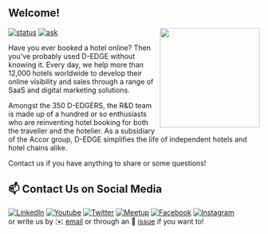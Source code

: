 ##  Welcome!

<img align='right' src='https://user-images.githubusercontent.com/5713670/87202985-820dcb80-c2b6-11ea-9f56-7ec461c497c3.gif' width='200"'>

[![status](https://img.shields.io/badge/status-hiring-brightgreen)](https://github.com/d-edge/joinus/)
[![ask](https://img.shields.io/badge/Ask%20us-anything-1abc9c.svg)](https://github.com/d-edge/joinus/issues/)

Have you ever booked a hotel online? Then you've probably used D-EDGE without knowing it. Every day, we help more than 12,000 hotels worldwide to develop their online visibility and sales through a range of SaaS and digital marketing solutions.

Amongst the 350 D-EDGERS, the R&D team is made up of a hundred or so enthusiasts who are reinventing hotel booking for both the traveller and the hotelier. As a subsidiary of the Accor group, D-EDGE simplifies the life of independent hotels and hotel chains alike.

Contact us if you have anything to share or some questions!

<!--
## 👋 Come to our next meetup

We've all experienced SCRUM, shifting from excitement to hatred and back.
Let's hear what [@torendil](https://github.com/torendil) have to share on this during his talk "SCRUM is NOT a project management tool"
Join [@torendil](https://github.com/torendil) on Tuesday, October 19 at 6:30 PM for our next [meetup](https://www.meetup.com/D-EDGE-tech) to discuss this vision of SCRUM.
-->

## 📫 Contact Us on Social Media

<!-- https://dev.to/envoy_/150-badges-for-github-pnk -->

[![LinkedIn](https://img.shields.io/badge/LinkedIn-0077B5?style=for-the-badge&logo=linkedin&logoColor=white)][lk]
[![Youtube](https://img.shields.io/badge/YouTube-FF0000?style=for-the-badge&logo=youtube&logoColor=white)][yt]
[![Twitter](https://img.shields.io/badge/Twitter-1DA1F2?style=for-the-badge&logo=twitter&logoColor=white)][tw]
[![Meetup](https://img.shields.io/badge/Meetup-FF1154?style=for-the-badge&logo=meetup&logoColor=white)][mt]
[![Facebook](https://img.shields.io/badge/Facebook-1877F2?style=for-the-badge&logo=facebook&logoColor=white)][fb]
[![Instagram](https://img.shields.io/badge/Instagram-E4405F?style=for-the-badge&logo=instagram&logoColor=white)][ig]  
or write us by ✉️ [email](mailto:softwarecraft@d-edge.com) or through an 💬 [issue](https://github.com/d-edge/joinus/issues/) if you want to!


[fb]: https://www.facebook.com/D.EDGE.Hospitality.Solutions/
[tw]: https://twitter.com/D_EDGE_Hosp
[yt]: https://www.youtube.com/channel/UC2wG3a8rYx5re8RdB-2FQ9A
[lk]: https://www.linkedin.com/company/d-edge-hospitality-solutions/
[ig]: https://www.instagram.com/d_edge_hospitality/
[mt]: https://www.meetup.com/D-EDGE-tech 
